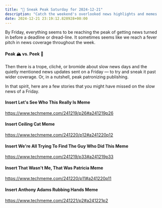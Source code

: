 ```yaml
---
title: "🔮 Sneak Peak Saturday for 2024-12-21"
description: "Catch the weekend's overlooked news highlights and memes before the deadline rush!"
date: 2024-12-21 23:19:12.828928+00:00
---
```


<!-- buttondown-editor-mode: fancy --><p>By Friday, everything seems to be reaching the peak of getting news turned in before a deadline or dread-line. It sometimes seems like we reach a fever pitch in news coverage throughout the week.</p><h4>Peak 🏔️ vs. Peek 👀</h4><p>Then there is a trope, cliché, or bromide about slow news days and the quietly mentioned news updates sent on a Friday — to try and sneak it past wider coverage. Or, in a nutshell, peak patronizing publishing.</p><p>In that spirit, here are a few stories that you might have missed on the slow news of a Friday.</p><h4>Insert Let's See Who This Really Is Meme</h4><p><a target="_blank" rel="noopener noreferrer nofollow" href="https://www.techmeme.com/241219/p26#a241219p26">https://www.techmeme.com/241219/p26#a241219p26</a></p><h4>Insert Ceiling Cat Meme</h4><p><a target="_blank" rel="noopener noreferrer nofollow" href="https://www.techmeme.com/241220/p12#a241220p12">https://www.techmeme.com/241220/p12#a241220p12</a></p><h4>Insert We're All Trying To Find The Guy Who Did This Meme</h4><p><a target="_blank" rel="noopener noreferrer nofollow" href="https://www.techmeme.com/241219/p33#a241219p33">https://www.techmeme.com/241219/p33#a241219p33</a></p><h4>Insert That Wasn't Me, That Was Patricia Meme</h4><p><a target="_blank" rel="noopener noreferrer nofollow" href="https://www.techmeme.com/241220/p11#a241220p11">https://www.techmeme.com/241220/p11#a241220p11</a></p><h4>Insert Anthony Adams Rubbing Hands Meme</h4><p><a target="_blank" rel="noopener noreferrer nofollow" href="https://www.techmeme.com/241221/p2#a241221p2">https://www.techmeme.com/241221/p2#a241221p2</a></p>